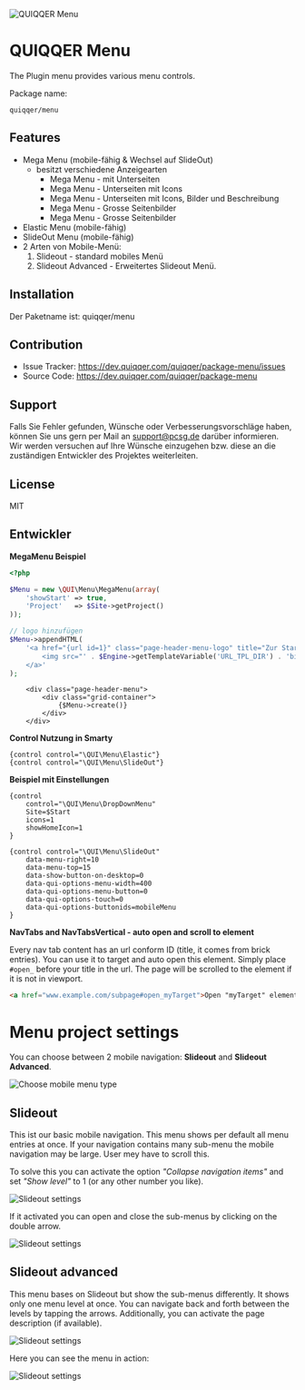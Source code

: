 ![QUIQQER Menu](bin/images/Readme.jpg)


QUIQQER Menu
========

The Plugin menu provides various menu controls.

Package name:

    quiqqer/menu


Features
--------

- Mega Menu (mobile-fähig & Wechsel auf SlideOut)
    - besitzt verschiedene Anzeigearten
        - Mega Menu - mit Unterseiten
        - Mega Menu - Unterseiten mit Icons
        - Mega Menu - Unterseiten mit Icons, Bilder und Beschreibung
        - Mega Menu - Grosse Seitenbilder
        - Mega Menu - Grosse Seitenbilder
- Elastic Menu (mobile-fähig)
- SlideOut Menu (mobile-fähig)
- 2 Arten von Mobile-Menü:
  1. Slideout - standard mobiles Menü
  2. Slideout Advanced - Erweitertes Slideout Menü.


Installation
------------

Der Paketname ist: quiqqer/menu


Contribution
----------

- Issue Tracker: https://dev.quiqqer.com/quiqqer/package-menu/issues
- Source Code: https://dev.quiqqer.com/quiqqer/package-menu


Support
-------

Falls Sie Fehler gefunden, Wünsche oder Verbesserungsvorschläge haben,
können Sie uns gern per Mail an support@pcsg.de darüber informieren.  
Wir werden versuchen auf Ihre Wünsche einzugehen bzw. diese an die zuständigen Entwickler
des Projektes weiterleiten.


License
-------

MIT


Entwickler
--------

**MegaMenu Beispiel**


```php
<?php

$Menu = new \QUI\Menu\MegaMenu(array(
    'showStart' => true,
    'Project'   => $Site->getProject()
));

// logo hinzufügen
$Menu->appendHTML(
    '<a href="{url id=1}" class="page-header-menu-logo" title="Zur Startseite">
        <img src="' . $Engine->getTemplateVariable('URL_TPL_DIR') . 'bin/images/logo.png"/>
    </a>'
);

```

```
    <div class="page-header-menu">
        <div class="grid-container">
            {$Menu->create()}
        </div>
    </div>
```

**Control Nutzung in Smarty**

```
{control control="\QUI\Menu\Elastic"}
{control control="\QUI\Menu\SlideOut"}
```

**Beispiel mit Einstellungen**

```
{control
    control="\QUI\Menu\DropDownMenu"
    Site=$Start
    icons=1
    showHomeIcon=1
}
```

```
{control control="\QUI\Menu\SlideOut"
    data-menu-right=10
    data-menu-top=15
    data-show-button-on-desktop=0
    data-qui-options-menu-width=400
    data-qui-options-menu-button=0
    data-qui-options-touch=0
    data-qui-options-buttonids=mobileMenu
}
```

**NavTabs and NavTabsVertical - auto open and scroll to element**

Every nav tab content has an url conform ID (title, it comes from brick entries).
You can use it to target and auto open this element. Simply place `#open_` before your title in the url.
The page will be scrolled to the element if it is not in viewport.

```html
<a href="www.example.com/subpage#open_myTarget">Open "myTarget" element</a>
```

# Menu project settings

You can choose between 2 mobile navigation: **Slideout** and **Slideout Advanced**.

![Choose mobile menu type](bin/images/readme/settings-slideout-1.png)

## Slideout

This ist our basic mobile navigation. This menu shows per default all menu entries at once. 
If your navigation contains many sub-menu the mobile navigation may be large. User mey have to scroll this.

To solve this you can activate the option _"Collapse navigation items"_ and set _"Show level"_ to 1 
(or any other number you like).

![Slideout settings](bin/images/readme/settings-slideout-2.png)

If it activated you can open and close the sub-menus by clicking on the double arrow.

![Slideout settings](bin/images/readme/slideout-live-example-1.png)

## Slideout advanced

This menu bases on Slideout but show the sub-menus differently. It shows only one menu level at once.
You can navigate back and forth between the levels by tapping the arrows. 
Additionally, you can activate the page description (if available).

![Slideout settings](bin/images/readme/settings-slideout-advanced-1.png)

Here you can see the menu in action:

![Slideout settings](bin/images/readme/slideout-advanced-live-example.gif)